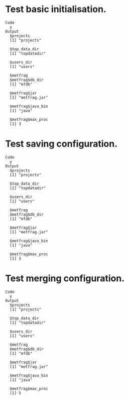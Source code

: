 # Test basic initialisation.

    Code
      y
    Output
      $projects
      [1] "projects"
      
      $top_data_dir
      [1] "topdatadir"
      
      $users_dir
      [1] "users"
      
      $metfrag
      $metfrag$db_dir
      [1] "mfdb"
      
      $metfrag$jar
      [1] "metfrag.jar"
      
      $metfrag$java_bin
      [1] "java"
      
      $metfrag$max_proc
      [1] 3
      
      

# Test saving configuration.

    Code
      y
    Output
      $projects
      [1] "projects"
      
      $top_data_dir
      [1] "topdatadir"
      
      $users_dir
      [1] "users"
      
      $metfrag
      $metfrag$db_dir
      [1] "mfdb"
      
      $metfrag$jar
      [1] "metfrag.jar"
      
      $metfrag$java_bin
      [1] "java"
      
      $metfrag$max_proc
      [1] 3
      
      

# Test merging configuration.

    Code
      y
    Output
      $projects
      [1] "projects"
      
      $top_data_dir
      [1] "topdatadir"
      
      $users_dir
      [1] "users"
      
      $metfrag
      $metfrag$db_dir
      [1] "mfdb"
      
      $metfrag$jar
      [1] "metfrag.jar"
      
      $metfrag$java_bin
      [1] "java"
      
      $metfrag$max_proc
      [1] 5
      
      

